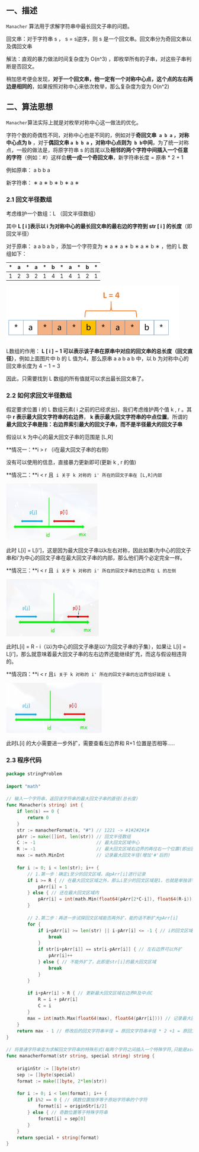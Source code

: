 ## 一、描述

`Manacher` 算法用于求解字符串中最长回文子串的问题。

回文串：对于字符串 s ， s = s逆序，则 s 是一个回文串。回文串分为奇回文串以及偶回文串


解法：直观的暴力做法时间复杂度为 O(n^3) ，即枚举所有的子串，对这些子串判断是否回文。

稍加思考便会发现，**对于一个回文串，他一定有一个对称中心点，这个点的左右两边是相同的**，如果按照对称中心来依次枚举，那么复杂度为变为 O(n^2) 

## 二、算法思想

`Manacher`算法实际上就是对枚举对称中心这一做法的优化。

字符个数的奇偶性不同，对称中心也是不同的，例如对于**奇回文串` a b a` ，对称中心点为 b** ，对于**偶回文串 `a b b a` ，对称中心点则为` b b`中间**，为了统一对称点，一般的做法是，将原字符串 s 的首尾以及**相邻的两个字符中间插入一个任意的字符**（例如：#）这样会**统一成一个奇回文串**，新字符串长度 = 原串 * 2 + 1

例如原串： a b b a 

新字符串： ∗ a ∗ b ∗ b ∗ a ∗ 


### 2.1 回文半径数组

考虑维护一个数组：L （回文半径数组）

其中 **L [ i ]表示以 i 为对称中心的最长回文串的最右边的字符到 str [ i ] 的长度**（即回文半径）

对于原串： a a b a b  ，添加一个字符变为 ∗ a ∗ a ∗ b ∗ a ∗ b ∗  ，他的 L 数组如下：


| *    | a    | *    | a    | *    | b    | *    | a    | *    | b    | *    |
| ---- | ---- | ---- | ---- | ---- | ---- | ---- | ---- | ---- | ---- | ---- |
| 1    | 2    | 3    | 2    | 1    | 4    | 1    | 4    | 1    | 2    | 1    |

<img src="20.manacher算法.assets/image-20230415203740886.png" alt="image-20230415203740886" style="zoom:50%;" />

L数组的作用： **L [ i ] − 1 可以表示该子串在原串中对应的回文串的总长度（回文直径）**，例如上面图片中 b  的 L  值为4，那么原串 a a b a b 中，以 b 为对称中心的回文串长度为 4 − 1 = 3 

因此，只需要找到  L 数组的所有值就可以求出最长回文串了。

### 2.2 如何求回文半径数组

假定要求位置 i  的 L 数组元素( i  之前的已经求出)，我们考虑维护两个值 k , r 。其中 **r 表示最大回文字符串的右边界**， **k  表示最大回文字符串的中点位置**。所谓的**最大回文子串是指：右边界索引最大的回文子串，而不是半径最大的回文子串**

假设以 k 为中心的最大回文子串的范围是 [L,R]

**情况一：**i > r  （i在最大回文子串的右侧）

没有可以使用的信息，直接暴力更新即可(更新 k , r  的值)

**情况二：**i < r 且` i 关于 k 对称的 i' 所在的回文子串在 [L,R]内部`

<img src="20.manacher算法.assets/image-20230415205919140.png" alt="image-20230415205919140" style="zoom:50%;" />

此时 L[i] = L[i']，这是因为最大回文子串以k左右对称，因此如果i为中心的回文子串和i'为中心的回文子串在最大回文子串的内部，那么他们两个必定完全一样。

**情况三：**i < r 且` i 关于 k 对称的 i' 所在的回文子串的左边界在 L 的左侧`

<img src="20.manacher算法.assets/image-20230415205939609.png" alt="image-20230415205939609" style="zoom:50%;" />

此时L[i] = R - i（以i为中心的回文子串是以i'为回文子串的子集），如果让 L[i] = L[i']，那么就意味着最大回文子串的左右边界还能继续扩充，而这与假设相违背的。

**情况四：**i < r 且` i 关于 k 对称的 i' 所在的回文子串的左边界恰好就是 L `

<img src="20.manacher算法.assets/image-20230415210001925.png" alt="image-20230415210001925" style="zoom:50%;" />

此时L[i] 的大小需要进一步外扩，需要查看左边界和 R+1 位置是否相等.....

### 2.3 程序代码

```go
package stringProblem

import "math"

// 输入一个字符串，返回该字符串的最大回文子串的直径(总长度)
func Manacher(s string) int {
	if len(s) == 0 {
		return 0
	}
	str := manacherFormat(s, "#") // 1221 -> #1#2#2#1#
	pArr := make([]int, len(str)) // 回文半径数组
	C := -1                       // 最大回文区域中心
	R := -1                       // 最大回文区域右边界的再往右一个位置(即出回文区域的下一个位置)
	max := math.MinInt            // 记录最大回文半径(增加'#'后的)

	for i := 0; i < len(str); i++ {
		// 1.第一步：确定i至少的回文区域，由pArr[i]进行记录
		if i >= R { // 在最大回文区域之外，那么i至少的回文区域是1，也就是单独该字符本身构成的字符串
			pArr[i] = 1
		} else { // 还在最大回文区域内
			pArr[i] = int(math.Min(float64(pArr[2*C-i]), float64(R-i))) // pArr[2*C-i]是i'的回文半径，因为 (i+i')/2 = C
		}

		// 2.第二步：再进一步试探回文区域能否再外扩，能的话不断扩大pArr[i]
		for {
			if i+pArr[i] >= len(str) || i-pArr[i] <= -1 { // i的回文区域右边界或左边界溢出
				break
			}
			if str[i+pArr[i]] == str[i-pArr[i]] { // 左右边界可以外扩
				pArr[i]++
			} else { // 不能外扩了，此即是str[i]的最大回文区域
				break
			}
		}

		if i+pArr[i] > R { // 更新最大回文区域右边界R及中点C
			R = i + pArr[i]
			C = i
		}
		max = int(math.Max(float64(max), float64(pArr[i]))) // 记录最大回文半径(增加'#'后的)，注意：最大回文半径不是指最大回文区域的半径
	}
	return max - 1 // 修改后的回文字符串半径 = 原回文字符串半径 * 2 +1 = 原回文字符串直径(总长度) +1
}

// 将普通字符串变为求解回文字符串的特殊形式(每两个字符之间插入一个特殊字符,只能是ascii码字符)
func manacherFormat(str string, special string) string {

	originStr := []byte(str)
	sep := []byte(special)
	format := make([]byte, 2*len(str))

	for i := 0; i < len(format); i++ {
		if i%2 == 0 { // 偶数位置按序等于原始字符串的个字符
			format[i] = originStr[i/2]
		} else { // 奇数位置等于特殊字符串
			format[i] = sep[0]
		}
	}
	return special + string(format)
}

```


